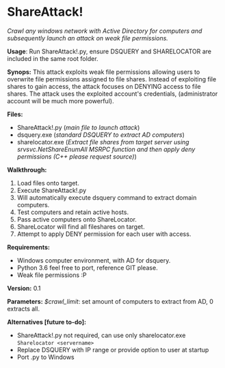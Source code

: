 # ShareAttack!
*Crawl any windows network with Active Directory for computers and subsequently launch an attack on weak file permissions.*

__Usage__: Run ShareAttack!.py, ensure DSQUERY and SHARELOCATOR are included in the same root folder.

__Synops:__ This attack exploits weak file permissions allowing users to overwrite file permissions assigned to file shares.
Instead of exploiting file shares to gain access, the attack focuses on DENYING access to file shares. The attack uses the exploited account's credentials, (administrator account will be much more powerful). 

__Files:__ 
* ShareAttack!.py (_main file to launch attack_)
* dsquery.exe (_standard DSQUERY to extract AD computers_)
* sharelocator.exe (_Extract file shares from target server using srvsvc.NetShareEnumAll MSRPC function and then apply deny   permissions (C++ please request source)_)

__Walkthrough:__
1. Load files onto target.
2. Execute ShareAttack!.py
3. Will automatically execute dsquery command to extract domain computers.
4. Test computers and retain active hosts.
5. Pass active computers onto ShareLocator.
6. ShareLocator will find all fileshares on target.
7. Attempt to apply DENY permission for each user with access.

__Requirements:__
* Windows computer environment, with AD for dsquery.
* Python 3.6 feel free to port, reference GIT please.
* Weak file permissions :P

__Version:__ 0.1       

__Parameters:__ *$crawl_limit*: set amount of computers to extract from AD, 0 extracts all.

__Alternatives [future to-do]:__
* ShareAttack!.py not required, can use only sharelocator.exe ```Sharelocator <servername>```
* Replace DSQUERY with IP range or provide option to user at startup
* Port .py to Windows


